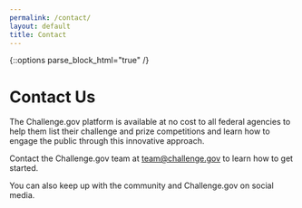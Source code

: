 ```yaml
---
permalink: /contact/
layout: default
title: Contact
---
```


{::options parse_block_html="true" /}
<div class="grid-container usa-prose">
<div class="grid-row  padding-x-8 margin-bottom-4">

# Contact Us


The Challenge.gov platform is available at no cost to all federal agencies to help them list their challenge and prize competitions and learn how to engage the public through this innovative approach.

Contact the Challenge.gov team at [team@challenge.gov](mailto:team@challenge.gov) to learn how to get started. 

You can also keep up with the community and Challenge.gov on social media.
</div>
</div>